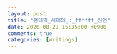 ```yaml
---
layout: post
title: "팬데믹_시대의_:_ffffff_선언"
date: 2020-08-29 15:35:00 +0900
comments: true 
categories: [writings] 
---
```


